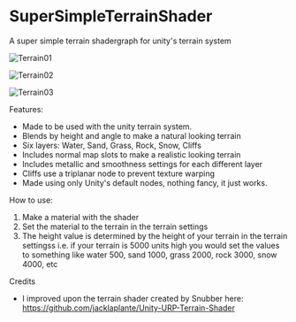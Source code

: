 # SuperSimpleTerrainShader
A super simple terrain shadergraph for unity's terrain system

![Terrain01](https://github.com/MichaelEGA/SuperSimpleTerrainShader/assets/67586167/10090e00-ff65-4ac9-9cb3-7d472484bb1e)

![Terrain02](https://github.com/MichaelEGA/SuperSimpleTerrainShader/assets/67586167/7ceccfc8-ad03-465d-b2aa-d84cebe9978d)

![Terrain03](https://github.com/MichaelEGA/SuperSimpleTerrainShader/assets/67586167/8c99829d-9a0d-4b92-a19c-3db5a39d452a)

Features:
- Made to be used with the unity terrain system.
- Blends by height and angle to make a natural looking terrain
- Six layers: Water, Sand, Grass, Rock, Snow, Cliffs
- Includes normal map slots to make a realistic looking terrain
- Includes metallic and smoothness settings for each different layer
- Cliffs use a triplanar node to prevent texture warping
- Made using only Unity's default nodes, nothing fancy, it just works.

How to use:
1. Make a material with the shader
2. Set the material to the terrain in the terrain settings
3. The height value is determined by the height of your terrain in the terrain settingss i.e. if your terrain is 5000 units high you would set the values to something like water 500, sand 1000, grass 2000, rock 3000, snow 4000, etc

Credits
- I improved upon the terrain shader created by Snubber here: https://github.com/jacklaplante/Unity-URP-Terrain-Shader
